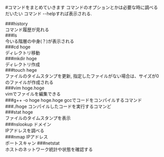 #コマンドをまとめていきます
コマンドのオプションとかは必要な時に調べる<br>
だいたい コマンド --helpすれば表示される.<br>

###history<br>
コマンド履歴が見れる<br>
###ls<br>
今いる階層の中身(？)が表示される<br>
###cd hoge<br>
ディレクトリ移動<br>
###mkdir hoge<br>
ディレクトリ作成<br>
###touch hege<br>
ファイルのタイムスタンプを更新, 指定したファイルがない場合は、サイズが0のファイルが作成される<br>
###vim hoge.hoge<br>
vimでファイルを編集できる<br>
###g++ -o hoge hoge.hoge
gccでコードをコンパイルするコマンド<br>
###./hoge
コンパイルしたコードを実行するコマンど<br>
###stat hoge<br>
ファイルのタイムスタンプを表示<br>
###nslookup ドメイン<br>
IPアドレスを調べる<br>
###nmap IPアドレス<br>
ポートスキャン
###netstat<br>
ホストのネットワーク統計や状態を確認する<br>
###
